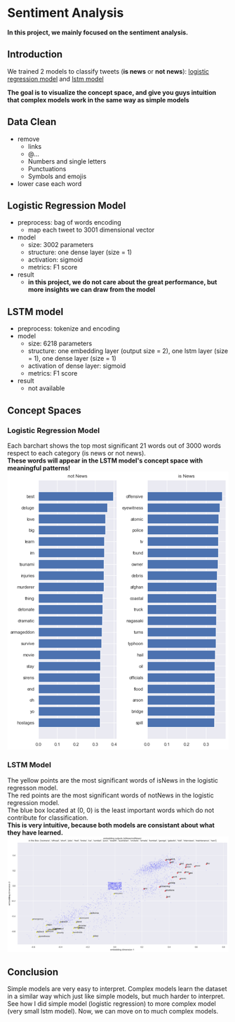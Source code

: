 # Sentiment Analysis

**In this project, we mainly focused on the sentiment analysis.**

## Introduction

We trained 2 models to classify tweets (**is news** or **not news**): [logistic regression model](https://github.com/shuxg2017/NLP-sentiment-analysis-classification/blob/master/bow_logreg.ipynb) and [lstm model](https://github.com/shuxg2017/NLP-sentiment-analysis-classification/blob/master/embedding%20and%20lstm.ipynb)

**The goal is to visualize the concept space, and give you guys intuition that complex models work in the same way as simple models**

## Data Clean

- remove
  - links
  - @...
  - Numbers and single letters
  - Punctuations 
  - Symbols and emojis
- lower case each word

## Logistic Regression Model

- preprocess: bag of words encoding
  - map each tweet to 3001 dimensional vector
- model
  - size: 3002 parameters
  - structure: one dense layer (size = 1)
  - activation: sigmoid
  - metrics: F1 score
- result
  - **in this project, we do not care about the great performance, but more insights we can draw from the model**

## LSTM model

- preprocess: tokenize and encoding
- model
  - size: 6218 parameters
  - structure: one embedding layer (output size = 2), one lstm layer (size = 1), one dense layer (size = 1)
  - activation of dense layer: sigmoid
  - metrics: F1 score
- result
  - not available

## Concept Spaces
### Logistic Regression Model
Each barchart shows the top most significant 21 words out of 3000 words respect to each category (is news or not news).<br>
**These words will appear in the LSTM model's concept space with meaningful patterns!**
![most important words](https://github.com/shuxg2017/NLP-sentiment-analysis-classification/blob/master/results/important_words_for_logreg.png)

### LSTM Model
The yellow points are the most significant words of isNews in the logistic regresson model.<br>
The red points are the most significant words of notNews in the logistic regression model.<br>
The blue box located at (0, 0) is the least important words which do not contribute for classification.<br>
**This is very intuitive, because both models are consistant about what they have learned.**
![concept space](https://github.com/shuxg2017/NLP-sentiment-analysis-classification/blob/master/results/concept_space.png)

## Conclusion
Simple models are very easy to interpret. Complex models learn the dataset in a similar way which just like simple models, but much harder to interpret. See how I did simple model (logistic regression) to more complex model (very small lstm model). Now, we can move on to much complex models.
